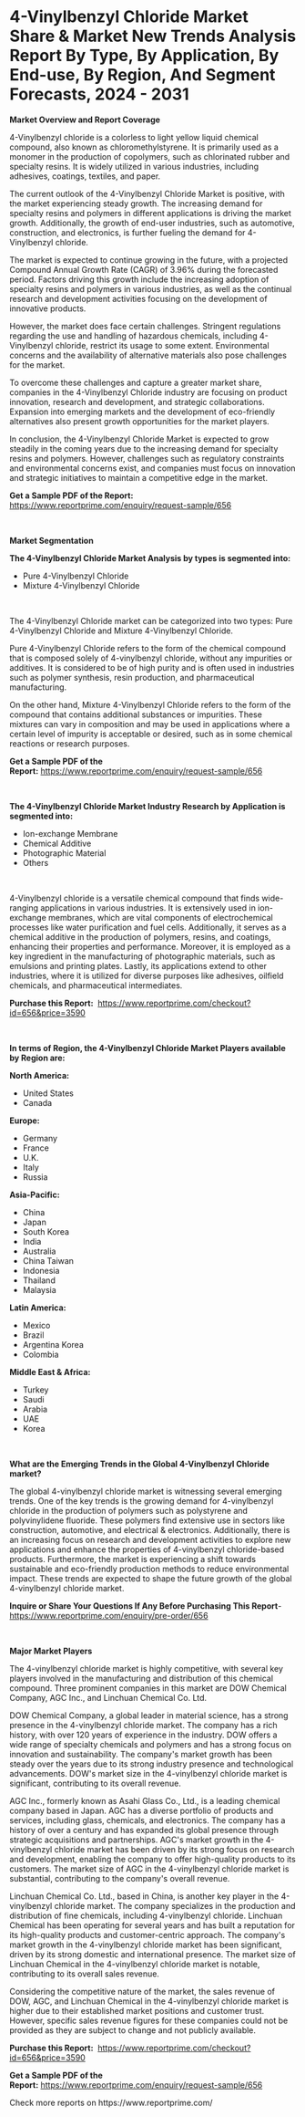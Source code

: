 <p><h1>4-Vinylbenzyl Chloride Market Share & Market New Trends Analysis Report By Type, By Application, By End-use, By Region, And Segment Forecasts, 2024 - 2031</h1></p><p><strong>Market Overview and Report Coverage</strong></p>
<p><p>4-Vinylbenzyl chloride is a colorless to light yellow liquid chemical compound, also known as chloromethylstyrene. It is primarily used as a monomer in the production of copolymers, such as chlorinated rubber and specialty resins. It is widely utilized in various industries, including adhesives, coatings, textiles, and paper.</p><p>The current outlook of the 4-Vinylbenzyl Chloride Market is positive, with the market experiencing steady growth. The increasing demand for specialty resins and polymers in different applications is driving the market growth. Additionally, the growth of end-user industries, such as automotive, construction, and electronics, is further fueling the demand for 4-Vinylbenzyl chloride.</p><p>The market is expected to continue growing in the future, with a projected Compound Annual Growth Rate (CAGR) of 3.96% during the forecasted period. Factors driving this growth include the increasing adoption of specialty resins and polymers in various industries, as well as the continual research and development activities focusing on the development of innovative products.</p><p>However, the market does face certain challenges. Stringent regulations regarding the use and handling of hazardous chemicals, including 4-Vinylbenzyl chloride, restrict its usage to some extent. Environmental concerns and the availability of alternative materials also pose challenges for the market.</p><p>To overcome these challenges and capture a greater market share, companies in the 4-Vinylbenzyl Chloride industry are focusing on product innovation, research and development, and strategic collaborations. Expansion into emerging markets and the development of eco-friendly alternatives also present growth opportunities for the market players.</p><p>In conclusion, the 4-Vinylbenzyl Chloride Market is expected to grow steadily in the coming years due to the increasing demand for specialty resins and polymers. However, challenges such as regulatory constraints and environmental concerns exist, and companies must focus on innovation and strategic initiatives to maintain a competitive edge in the market.</p></p>
<p><strong>Get a Sample PDF of the Report:</strong> <a href="https://www.reportprime.com/enquiry/request-sample/656">https://www.reportprime.com/enquiry/request-sample/656</a></p>
<p>&nbsp;</p>
<p><strong>Market Segmentation</strong></p>
<p><strong>The 4-Vinylbenzyl Chloride Market Analysis by types is segmented into:</strong></p>
<p><ul><li>Pure 4-Vinylbenzyl Chloride</li><li>Mixture 4-Vinylbenzyl Chloride</li></ul></p>
<p>&nbsp;</p>
<p><p>The 4-Vinylbenzyl Chloride market can be categorized into two types: Pure 4-Vinylbenzyl Chloride and Mixture 4-Vinylbenzyl Chloride. </p><p>Pure 4-Vinylbenzyl Chloride refers to the form of the chemical compound that is composed solely of 4-vinylbenzyl chloride, without any impurities or additives. It is considered to be of high purity and is often used in industries such as polymer synthesis, resin production, and pharmaceutical manufacturing.</p><p>On the other hand, Mixture 4-Vinylbenzyl Chloride refers to the form of the compound that contains additional substances or impurities. These mixtures can vary in composition and may be used in applications where a certain level of impurity is acceptable or desired, such as in some chemical reactions or research purposes.</p></p>
<p><strong>Get a Sample PDF of the Report:</strong>&nbsp;<a href="https://www.reportprime.com/enquiry/request-sample/656">https://www.reportprime.com/enquiry/request-sample/656</a></p>
<p>&nbsp;</p>
<p><strong>The 4-Vinylbenzyl Chloride Market Industry Research by Application is segmented into:</strong></p>
<p><ul><li>Ion-exchange Membrane</li><li>Chemical Additive</li><li>Photographic Material</li><li>Others</li></ul></p>
<p>&nbsp;</p>
<p><p>4-Vinylbenzyl chloride is a versatile chemical compound that finds wide-ranging applications in various industries. It is extensively used in ion-exchange membranes, which are vital components of electrochemical processes like water purification and fuel cells. Additionally, it serves as a chemical additive in the production of polymers, resins, and coatings, enhancing their properties and performance. Moreover, it is employed as a key ingredient in the manufacturing of photographic materials, such as emulsions and printing plates. Lastly, its applications extend to other industries, where it is utilized for diverse purposes like adhesives, oilfield chemicals, and pharmaceutical intermediates.</p></p>
<p><strong>Purchase this Report:</strong>&nbsp; <a href="https://www.reportprime.com/checkout?id=656&price=3590">https://www.reportprime.com/checkout?id=656&price=3590</a></p>
<p>&nbsp;</p>
<p><strong>In terms of Region, the 4-Vinylbenzyl Chloride Market Players available by Region are:</strong></p>
<p>
    <p> <strong> North America: </strong>
        <ul>
            <li>United States</li>
            <li>Canada</li>
        </ul>
        </p> 
    <p> <strong> Europe: </strong>
        <ul>
            <li>Germany</li>
            <li>France</li>
            <li>U.K.</li>
            <li>Italy</li>
            <li>Russia</li>
        </ul>
        </p> 
    <p> <strong> Asia-Pacific: </strong>
        <ul>
            <li>China</li>
            <li>Japan</li>
            <li>South Korea</li>
            <li>India</li>
            <li>Australia</li>
            <li>China Taiwan</li>
            <li>Indonesia</li>
            <li>Thailand</li>
            <li>Malaysia</li>
        </ul>
        </p> 
    <p> <strong> Latin America: </strong>
        <ul>
            <li>Mexico</li>
            <li>Brazil</li>
            <li>Argentina Korea</li>
            <li>Colombia</li>
        </ul>
        </p> 
    <p> <strong> Middle East & Africa: </strong>
        <ul>
            <li>Turkey</li>
            <li>Saudi</li>
            <li>Arabia</li>
            <li>UAE</li>
            <li>Korea</li>
        </ul>
    </p>
    </p>
<p>&nbsp;</p>
<p><strong>What are the Emerging Trends in the Global 4-Vinylbenzyl Chloride market?</strong></p>
<p><p>The global 4-vinylbenzyl chloride market is witnessing several emerging trends. One of the key trends is the growing demand for 4-vinylbenzyl chloride in the production of polymers such as polystyrene and polyvinylidene fluoride. These polymers find extensive use in sectors like construction, automotive, and electrical & electronics. Additionally, there is an increasing focus on research and development activities to explore new applications and enhance the properties of 4-vinylbenzyl chloride-based products. Furthermore, the market is experiencing a shift towards sustainable and eco-friendly production methods to reduce environmental impact. These trends are expected to shape the future growth of the global 4-vinylbenzyl chloride market.</p></p>
<p><strong>Inquire or Share Your Questions If Any Before Purchasing This Report</strong>- <a href="https://www.reportprime.com/enquiry/pre-order/656">https://www.reportprime.com/enquiry/pre-order/656</a></p>
<p>&nbsp;</p>
<p><strong>Major Market Players</strong></p>
<p><p>The 4-vinylbenzyl chloride market is highly competitive, with several key players involved in the manufacturing and distribution of this chemical compound. Three prominent companies in this market are DOW Chemical Company, AGC Inc., and Linchuan Chemical Co. Ltd.</p><p>DOW Chemical Company, a global leader in material science, has a strong presence in the 4-vinylbenzyl chloride market. The company has a rich history, with over 120 years of experience in the industry. DOW offers a wide range of specialty chemicals and polymers and has a strong focus on innovation and sustainability. The company's market growth has been steady over the years due to its strong industry presence and technological advancements. DOW's market size in the 4-vinylbenzyl chloride market is significant, contributing to its overall revenue.</p><p>AGC Inc., formerly known as Asahi Glass Co., Ltd., is a leading chemical company based in Japan. AGC has a diverse portfolio of products and services, including glass, chemicals, and electronics. The company has a history of over a century and has expanded its global presence through strategic acquisitions and partnerships. AGC's market growth in the 4-vinylbenzyl chloride market has been driven by its strong focus on research and development, enabling the company to offer high-quality products to its customers. The market size of AGC in the 4-vinylbenzyl chloride market is substantial, contributing to the company's overall revenue.</p><p>Linchuan Chemical Co. Ltd., based in China, is another key player in the 4-vinylbenzyl chloride market. The company specializes in the production and distribution of fine chemicals, including 4-vinylbenzyl chloride. Linchuan Chemical has been operating for several years and has built a reputation for its high-quality products and customer-centric approach. The company's market growth in the 4-vinylbenzyl chloride market has been significant, driven by its strong domestic and international presence. The market size of Linchuan Chemical in the 4-vinylbenzyl chloride market is notable, contributing to its overall sales revenue.</p><p>Considering the competitive nature of the market, the sales revenue of DOW, AGC, and Linchuan Chemical in the 4-vinylbenzyl chloride market is higher due to their established market positions and customer trust. However, specific sales revenue figures for these companies could not be provided as they are subject to change and not publicly available.</p></p>
<p><strong>Purchase this Report:</strong>&nbsp;&nbsp;<a href="https://www.reportprime.com/checkout?id=656&price=3590">https://www.reportprime.com/checkout?id=656&price=3590</a></p>
<p></p>
<p><strong>Get a Sample PDF of the Report:</strong>&nbsp;<a href="https://www.reportprime.com/enquiry/request-sample/656">https://www.reportprime.com/enquiry/request-sample/656</a></p>
<p>Check more reports on https://www.reportprime.com/</p>